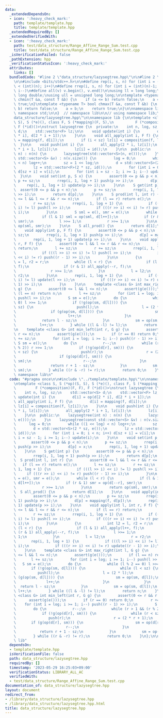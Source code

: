 ```yaml
---
data:
  _extendedDependsOn:
  - icon: ':heavy_check_mark:'
    path: template/template.hpp
    title: template/template.hpp
  _extendedRequiredBy: []
  _extendedVerifiedWith:
  - icon: ':heavy_check_mark:'
    path: test/data_structure/Range_Affine_Range_Sum.test.cpp
    title: test/data_structure/Range_Affine_Range_Sum.test.cpp
  _isVerificationFailed: false
  _pathExtension: hpp
  _verificationStatusIcon: ':heavy_check_mark:'
  attributes:
    links: []
  bundledCode: "#line 2 \"data_structure/lazysegtree.hpp\"\n\n#line 2 \"template/template.hpp\"\
    \n\n#include <bits/stdc++.h>\n\n#define rep(i, s, n) for (int i = (int)(s); i\
    \ < (int)(n); i++)\n#define rrep(i, s, n) for (int i = (int)(n)-1; i >= (int)(s);\
    \ i--)\n#define all(v) v.begin(), v.end()\n\nusing ll = long long;\nusing ld =\
    \ long double;\nusing ull = unsigned long long;\n\ntemplate <typename T> bool\
    \ chmin(T &a, const T &b) {\n    if (a <= b) return false;\n    a = b;\n    return\
    \ true;\n}\ntemplate <typename T> bool chmax(T &a, const T &b) {\n    if (a >=\
    \ b) return false;\n    a = b;\n    return true;\n}\n\nnamespace lib {\n\nusing\
    \ namespace std;\n\n}  // namespace lib\n\n// using namespace lib;\n#line 4 \"\
    data_structure/lazysegtree.hpp\"\n\nnamespace lib {\n\ntemplate <class S, S (*op)(S,\
    \ S), S (*e)(), class F, S (*mapping)(F, S),\n          F (*composition)(F, F),\
    \ F (*id)()>\nstruct lazysegtree {\n  private:\n    int n, log, sz;\n    std::vector<S>\
    \ d;\n    std::vector<F> lz;\n\n    void update(int i) {\n        d[i] = op(d[2\
    \ * i], d[2 * i + 1]);\n    }\n\n    void all_apply(int i, F f) {\n        d[i]\
    \ = mapping(f, d[i]);\n        if (i < sz) lz[i] = composition(f, lz[i]);\n  \
    \  }\n\n    void push(int i) {\n        all_apply(2 * i, lz[i]);\n        all_apply(2\
    \ * i + 1, lz[i]);\n        lz[i] = id();\n    }\n\n  public:\n    lazysegtree(int\
    \ n) : n(n) {\n        lazysegtree(std::vector<S>(n, e()));\n    }\n    lazysegtree(const\
    \ std::vector<S> &v) : n(v.size()) {\n        log = 0;\n        while ((1 << log)\
    \ < n) log++;\n        sz = 1 << log;\n        d = std::vector<S>(2 * sz, e());\n\
    \        lz = std::vector<F>(2 * sz, id());\n        for (int i = 0; i < n; i++)\
    \ d[sz + i] = v[i];\n        for (int i = sz - 1; i >= 1; i--) update(i);\n  \
    \  }\n\n    void set(int p, S x) {\n        assert(0 <= p && p < n);\n       \
    \ p += sz;\n        rrep(i, 1, log + 1) push(p >> i);\n        d[p] = x;\n   \
    \     rep(i, 1, log + 1) update(p >> i);\n    }\n\n    S get(int p) {\n      \
    \  assert(0 <= p && p < n);\n        p += sz;\n        rrep(i, 1, log + 1) push(p\
    \ >> i);\n        return d[p];\n    }\n\n    S prod(int l, int r) {\n        assert(0\
    \ <= l && l <= r && r <= n);\n        if (l == r) return e();\n        l += sz;\n\
    \        r += sz;\n        rrep(i, 1, log + 1) {\n            if (((l >> i) <<\
    \ i) != l) push(l >> i);\n            if (((r >> i) << i) != r) push((r - 1) >>\
    \ i);\n        }\n\n        S sml = e(), smr = e();\n        while (l < r) {\n\
    \            if (l & 1) sml = op(sml, d[l++]);\n            if (r & 1) smr = op(d[--r],\
    \ smr);\n            l >>= 1;\n            r >>= 1;\n        }\n\n        return\
    \ op(sml, smr);\n    }\n\n    S all_prod() {\n        return d[1];\n    }\n\n\
    \    void apply(int p, F f) {\n        assert(0 <= p && p < n);\n        p +=\
    \ sz;\n        rrep(i, 1, log + 1) push(p >> i);\n        d[p] = mapping(f, d[p]);\n\
    \        rep(i, 1, log + 1) update(p >> i);\n    }\n\n    void apply(int l, int\
    \ r, F f) {\n        assert(0 <= l && l <= r && r <= n);\n        if (l == r)\
    \ return;\n        l += sz;\n        r += sz;\n        rrep(i, 1, log + 1) {\n\
    \            if (((l >> i) << i) != l) push(l >> i);\n            if (((r >> i)\
    \ << i) != r) push((r - 1) >> i);\n        }\n\n        {\n            int l2\
    \ = l, r2 = r;\n            while (l < r) {\n                if (l & 1) all_apply(l++,\
    \ f);\n                if (r & 1) all_apply(--r, f);\n                l >>= 1;\n\
    \                r >>= 1;\n            }\n            l = l2;\n            r =\
    \ r2;\n        }\n\n        rep(i, 1, log + 1) {\n            if (((l >> i) <<\
    \ i) != l) update(l >> i);\n            if (((r >> i) << i) != r) update((r -\
    \ 1) >> i);\n        }\n    }\n\n    template <class G> int max_right(int l, G\
    \ g) {\n        assert(0 <= l && l <= n);\n        assert(g(e()));\n        if\
    \ (l == n) return n;\n        l += sz;\n        for (int i = log; i >= 1; i--)\
    \ push(l >> i);\n        S sm = e();\n        do {\n            while (l % 2 ==\
    \ 0) l >>= 1;\n            if (!g(op(sm, d[l]))) {\n                while (l <\
    \ sz) {\n                    push(l);\n                    l = (2 * l);\n    \
    \                if (g(op(sm, d[l]))) {\n                        sm = op(sm, d[l]);\n\
    \                        l++;\n                    }\n                }\n    \
    \            return l - sz;\n            }\n            sm = op(sm, d[l]);\n \
    \           l++;\n        } while ((l & -l) != l);\n        return n;\n    }\n\
    \n    template <class G> int min_left(int r, G g) {\n        assert(0 <= r &&\
    \ r <= n);\n        assert(g(e()));\n        if (r == 0) return 0;\n        r\
    \ += sz;\n        for (int i = log; i >= 1; i--) push((r - 1) >> i);\n       \
    \ S sm = e();\n        do {\n            r--;\n            while (r > 1 && (r\
    \ % 2)) r >>= 1;\n            if (!g(op(d[r], sm))) {\n                while (r\
    \ < sz) {\n                    push(r);\n                    r = (2 * r + 1);\n\
    \                    if (g(op(d[r], sm))) {\n                        sm = op(d[r],\
    \ sm);\n                        r--;\n                    }\n                }\n\
    \                return r + 1 - sz;\n            }\n            sm = op(d[r],\
    \ sm);\n        } while ((r & -r) != r);\n        return 0;\n    }\n};\n\n}  //\
    \ namespace lib\n"
  code: "#pragma once\n\n#include \"../template/template.hpp\"\n\nnamespace lib {\n\
    \ntemplate <class S, S (*op)(S, S), S (*e)(), class F, S (*mapping)(F, S),\n \
    \         F (*composition)(F, F), F (*id)()>\nstruct lazysegtree {\n  private:\n\
    \    int n, log, sz;\n    std::vector<S> d;\n    std::vector<F> lz;\n\n    void\
    \ update(int i) {\n        d[i] = op(d[2 * i], d[2 * i + 1]);\n    }\n\n    void\
    \ all_apply(int i, F f) {\n        d[i] = mapping(f, d[i]);\n        if (i < sz)\
    \ lz[i] = composition(f, lz[i]);\n    }\n\n    void push(int i) {\n        all_apply(2\
    \ * i, lz[i]);\n        all_apply(2 * i + 1, lz[i]);\n        lz[i] = id();\n\
    \    }\n\n  public:\n    lazysegtree(int n) : n(n) {\n        lazysegtree(std::vector<S>(n,\
    \ e()));\n    }\n    lazysegtree(const std::vector<S> &v) : n(v.size()) {\n  \
    \      log = 0;\n        while ((1 << log) < n) log++;\n        sz = 1 << log;\n\
    \        d = std::vector<S>(2 * sz, e());\n        lz = std::vector<F>(2 * sz,\
    \ id());\n        for (int i = 0; i < n; i++) d[sz + i] = v[i];\n        for (int\
    \ i = sz - 1; i >= 1; i--) update(i);\n    }\n\n    void set(int p, S x) {\n \
    \       assert(0 <= p && p < n);\n        p += sz;\n        rrep(i, 1, log + 1)\
    \ push(p >> i);\n        d[p] = x;\n        rep(i, 1, log + 1) update(p >> i);\n\
    \    }\n\n    S get(int p) {\n        assert(0 <= p && p < n);\n        p += sz;\n\
    \        rrep(i, 1, log + 1) push(p >> i);\n        return d[p];\n    }\n\n  \
    \  S prod(int l, int r) {\n        assert(0 <= l && l <= r && r <= n);\n     \
    \   if (l == r) return e();\n        l += sz;\n        r += sz;\n        rrep(i,\
    \ 1, log + 1) {\n            if (((l >> i) << i) != l) push(l >> i);\n       \
    \     if (((r >> i) << i) != r) push((r - 1) >> i);\n        }\n\n        S sml\
    \ = e(), smr = e();\n        while (l < r) {\n            if (l & 1) sml = op(sml,\
    \ d[l++]);\n            if (r & 1) smr = op(d[--r], smr);\n            l >>= 1;\n\
    \            r >>= 1;\n        }\n\n        return op(sml, smr);\n    }\n\n  \
    \  S all_prod() {\n        return d[1];\n    }\n\n    void apply(int p, F f) {\n\
    \        assert(0 <= p && p < n);\n        p += sz;\n        rrep(i, 1, log +\
    \ 1) push(p >> i);\n        d[p] = mapping(f, d[p]);\n        rep(i, 1, log +\
    \ 1) update(p >> i);\n    }\n\n    void apply(int l, int r, F f) {\n        assert(0\
    \ <= l && l <= r && r <= n);\n        if (l == r) return;\n        l += sz;\n\
    \        r += sz;\n        rrep(i, 1, log + 1) {\n            if (((l >> i) <<\
    \ i) != l) push(l >> i);\n            if (((r >> i) << i) != r) push((r - 1) >>\
    \ i);\n        }\n\n        {\n            int l2 = l, r2 = r;\n            while\
    \ (l < r) {\n                if (l & 1) all_apply(l++, f);\n                if\
    \ (r & 1) all_apply(--r, f);\n                l >>= 1;\n                r >>=\
    \ 1;\n            }\n            l = l2;\n            r = r2;\n        }\n\n \
    \       rep(i, 1, log + 1) {\n            if (((l >> i) << i) != l) update(l >>\
    \ i);\n            if (((r >> i) << i) != r) update((r - 1) >> i);\n        }\n\
    \    }\n\n    template <class G> int max_right(int l, G g) {\n        assert(0\
    \ <= l && l <= n);\n        assert(g(e()));\n        if (l == n) return n;\n \
    \       l += sz;\n        for (int i = log; i >= 1; i--) push(l >> i);\n     \
    \   S sm = e();\n        do {\n            while (l % 2 == 0) l >>= 1;\n     \
    \       if (!g(op(sm, d[l]))) {\n                while (l < sz) {\n          \
    \          push(l);\n                    l = (2 * l);\n                    if\
    \ (g(op(sm, d[l]))) {\n                        sm = op(sm, d[l]);\n          \
    \              l++;\n                    }\n                }\n              \
    \  return l - sz;\n            }\n            sm = op(sm, d[l]);\n           \
    \ l++;\n        } while ((l & -l) != l);\n        return n;\n    }\n\n    template\
    \ <class G> int min_left(int r, G g) {\n        assert(0 <= r && r <= n);\n  \
    \      assert(g(e()));\n        if (r == 0) return 0;\n        r += sz;\n    \
    \    for (int i = log; i >= 1; i--) push((r - 1) >> i);\n        S sm = e();\n\
    \        do {\n            r--;\n            while (r > 1 && (r % 2)) r >>= 1;\n\
    \            if (!g(op(d[r], sm))) {\n                while (r < sz) {\n     \
    \               push(r);\n                    r = (2 * r + 1);\n             \
    \       if (g(op(d[r], sm))) {\n                        sm = op(d[r], sm);\n \
    \                       r--;\n                    }\n                }\n     \
    \           return r + 1 - sz;\n            }\n            sm = op(d[r], sm);\n\
    \        } while ((r & -r) != r);\n        return 0;\n    }\n};\n\n}  // namespace\
    \ lib"
  dependsOn:
  - template/template.hpp
  isVerificationFile: false
  path: data_structure/lazysegtree.hpp
  requiredBy: []
  timestamp: '2023-05-29 16:25:03+09:00'
  verificationStatus: LIBRARY_ALL_AC
  verifiedWith:
  - test/data_structure/Range_Affine_Range_Sum.test.cpp
documentation_of: data_structure/lazysegtree.hpp
layout: document
redirect_from:
- /library/data_structure/lazysegtree.hpp
- /library/data_structure/lazysegtree.hpp.html
title: data_structure/lazysegtree.hpp
---
```

